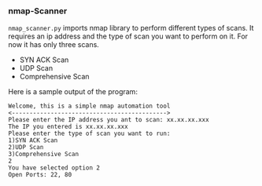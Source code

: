 ### nmap-Scanner

`nmap_scanner.py` imports nmap library to perform different types of scans. It requires an ip address and the type of scan you want to perform on it. For now it has only three scans.

* SYN ACK Scan
* UDP Scan
* Comprehensive Scan

Here is a sample output of the program:
```
Welcome, this is a simple nmap automation tool
<-------------------------------------------->
Please enter the IP address you ant to scan: xx.xx.xx.xxx
The IP you entered is xx.xx.xx.xxx
Please enter the type of scan you want to run:
1)SYN ACK Scan
2)UDP Scan
3)Comprehensive Scan
2
You have selected option 2
Open Ports: 22, 80
```
